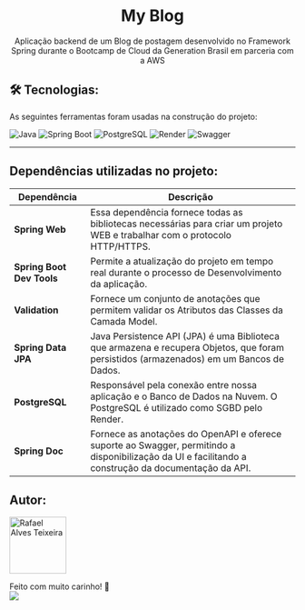 <h1 align="center"> My Blog</h1>

<div align="center">
Aplicação backend de um Blog de postagem desenvolvido no Framework Spring durante o Bootcamp de Cloud da Generation Brasil em parceria com a AWS<br>


</div>
 
<h2> 🛠 Tecnologias: </h2>

As seguintes ferramentas foram usadas na construção do projeto:

![Java](https://img.shields.io/badge/Java-ED8B00?style=flat&logo=openjdk&logoColor=white)
![Spring Boot](https://img.shields.io/badge/Spring-6DB33F?style=flat&logo=spring&logoColor=white)
![PostgreSQL](https://img.shields.io/badge/PostgreSQL-316192?style=flat&logo=postgresql&logoColor=white)
![Render](https://img.shields.io/badge/Render-1CE783?style=flat&logo=render&logoColor=white)
![Swagger](https://img.shields.io/badge/Swagger-6DB33F?style=flat&logo=swagger&logoColor=white)

---

<h2> Dependências utilizadas no projeto: </h2>

| Dependência               | Descrição                                                    |
| ------------------------- | ------------------------------------------------------------ |
| **Spring Web**            | Essa dependência fornece todas as bibliotecas necessárias para criar um projeto WEB e trabalhar com o protocolo HTTP/HTTPS. |
| **Spring Boot Dev Tools** | Permite a atualização do projeto em tempo real durante o processo de Desenvolvimento da aplicação. |
| **Validation**            | Fornece um conjunto de anotações que permitem validar os Atributos das Classes da Camada Model. |
| **Spring Data JPA**       | Java Persistence API (JPA) é uma Biblioteca que armazena e recupera Objetos, que foram persistidos (armazenados) em um Bancos de Dados.      |
| **PostgreSQL**            | Responsável pela conexão entre nossa aplicação e o Banco de Dados na Nuvem. O PostgreSQL é utilizado como SGBD pelo Render.|
| **Spring Doc**            | Fornece as anotações do OpenAPI e oferece suporte ao Swagger, permitindo a disponibilização da UI e facilitando a construção da documentação da API.|


<h2> Autor: </h2>

<img alt="Rafael Alves Teixeira" title="Rafael Alves Teixeira" src="https://github.com/rafael-alves-teixeira.png" height="100" width="100"/>

Feito com muito carinho! 👋
<br>
<a href="linkedin.com/in/rafael-alves-teixeira-5262214b/" target="_blank"><img src="https://img.shields.io/badge/-LinkedIn-05122A?style=for-the-flat&logo=linkedin&logoColor=white" target="_blank"></a>
